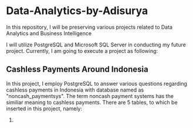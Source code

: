 # Data-Analytics-by-Adisurya
In this repository, I will be preserving various projects related to Data Analytics and Business Intelligence

I will utilize PostgreSQL and Microsoft SQL Server in conducting my future project. Currently, I am going to execute a project as following:

## Cashless Payments Around Indonesia
In this project, I employ PostgreSQL to answer various questions regarding cashless payments in Indonesia with database named as "noncash_paymentsys". The term noncash payment systems has the similiar meaning to cashless payments. There are 5 tables, to which be inserted in this project, namely:

1. 
